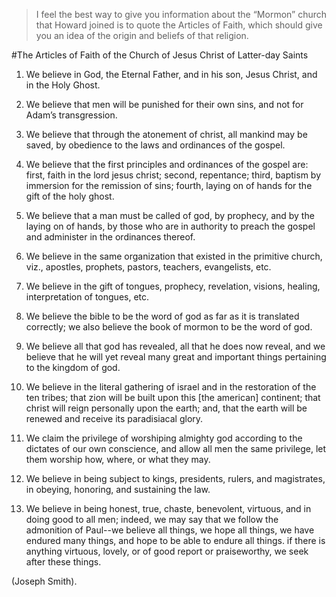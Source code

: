> I feel the best way to give you information about the “Mormon” church that Howard joined is to quote the Articles of Faith, which should give you an idea of the origin and beliefs of that religion.


#The Articles of Faith of the Church of Jesus Christ of Latter-day Saints

1.	We believe in God, the Eternal Father, and in his son, Jesus Christ, and in the Holy Ghost.

2.	We believe that men will be punished for their own sins, and not for Adam’s transgression.

3.	We believe that through the atonement of christ, all mankind may be saved, by obedience to the laws and ordinances of the gospel.

4.	We believe that the first principles and ordinances of the gospel are: first, faith in the lord jesus christ; second, repentance; third, baptism by immersion for the remission of sins; fourth, laying on of hands for the gift of the holy ghost.

5.	We believe that a man must be called of god, by prophecy, and by the laying on of hands, by those who are in authority to preach the gospel and administer in the ordinances thereof.

6.	We believe in the same organization that existed in the primitive church, viz., apostles, prophets, pastors, teachers, evangelists, etc.

7.	We believe in the gift of tongues, prophecy, revelation, visions, healing, interpretation of tongues, etc.

8.	We believe the bible to be the word of god as far as it is translated correctly; we also believe the book of mormon to be the word of god.

9.	We believe all that god has revealed, all that he does now reveal, and we believe that he will yet reveal many great and important things pertaining to the kingdom of god.

10.	We believe in the literal gathering of israel and in the restoration of the ten tribes; that zion will be built upon this [the american] continent; that christ will reign personally upon the earth; and, that the earth will be renewed and receive its paradisiacal glory.

11.	We claim the privilege of worshiping almighty god according to the dictates of our own conscience, and allow all men the same privilege, let them worship how, where, or what they may. 	

12.	We believe in being subject to kings, presidents, rulers, and magistrates, in obeying, honoring, and sustaining the law.

13.	We believe in being honest, true, chaste, benevolent, virtuous, and in doing good to all men; indeed, we may say that we follow the admonition of Paul--we believe all things, we hope all things, we have endured many things, and hope to be able to endure all things. if there is anything virtuous, lovely, or of good report or praiseworthy, we seek after these things.

(Joseph Smith).

